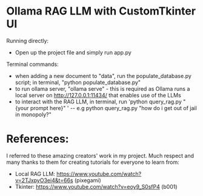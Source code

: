 # Ollama RAG LLM with CustomTkinter UI
Running directly:
- Open up the project file and simply run app.py
  
Terminal commands:
- when adding a new document to "data", run the populate_database.py script; in terminal, "python populate_database.py"
- to run ollama server, "ollama serve" - this is required as Ollama runs a local server on http://127.0.0.1:11434/ that enables use of the LLMs
- to interact with the RAG LLM, in terminal, run 'python query_rag.py "{your prompt here}" '
-- e.g python query_rag.py "how do i get out of jail in monopoly?"

# References:
I referred to these amazing creators' work in my project. Much respect and many thanks to them for creating tutorials for everyone to learn from:

- Local RAG LLM: https://www.youtube.com/watch?v=2TJxpyO3ei4&t=66s (pixegami)
- Tkinter: https://www.youtube.com/watch?v=eoy9_S0sfP4 (b001)
